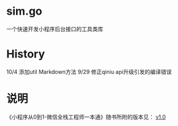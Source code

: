 # sim.go
一个快速开发小程序后台接口的工具类库

# History
10/4 添加util Markdown方法
9/29 修正qiniu api升级引发的编译错误

# 说明
《小程序从0到1-微信全栈工程师一本通》随书所附的版本见：
[v1.0](https://github.com/rixingyike/sim.go/tree/v1.0)

